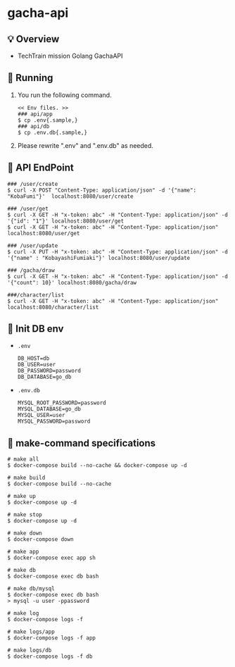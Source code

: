 # gacha-api
## 💡 Overview
- TechTrain mission Golang GachaAPI

## 🚀 Running
1. You run the following command.
    ```
    << Env files. >>
    ### api/app
    $ cp .env{.sample,}
    ### api/db
    $ cp .env.db{.sample,}
    ```
2. Please rewrite ".env" and ".env.db" as needed.

## 🌱 API EndPoint
```
### /user/create
$ curl -X POST "Content-Type: application/json" -d '{"name": "KobaFumi"}'  localhost:8080/user/create

### /user/get
$ curl -X GET -H "x-token: abc" -H "Content-Type: application/json" -d '{"id": "1"}' localhost:8080/user/get
$ curl -X GET -H "x-token: abc" -H "Content-Type: application/json" localhost:8080/user/get

### /user/update
$ curl -X PUT -H "x-token: abc" -H "Content-Type: application/json" -d '{"name" : "KobayashiFumiaki"}' localhost:8080/user/update

### /gacha/draw
$ curl -X GET -H "x-token: abc" -H "Content-Type: application/json" -d '{"count": 10}' localhost:8080/gacha/draw

###/character/list
$ curl -X GET -H "x-token: abc" -H "Content-Type: application/json" localhost:8080/character/list
```

## 🦆 Init DB env
- `.env`
  ```
  DB_HOST=db
  DB_USER=user
  DB_PASSWORD=password
  DB_DATABASE=go_db
  ```
- `.env.db`
  ```
  MYSQL_ROOT_PASSWORD=password
  MYSQL_DATABASE=go_db
  MYSQL_USER=user
  MYSQL_PASSWORD=password
  ```

## 📝 make-command specifications
```
# make all
$ docker-compose build --no-cache && docker-compose up -d

# make build
$ docker-compose build --no-cache

# make up
$ docker-compose up -d

# make stop
$ docker-compose up -d

# make down
$ docker-compose down

# make app
$ docker-compose exec app sh

# make db 
$ docker-compose exec db bash

# make db/mysql
$ docker-compose exec db bash
> mysql -u user -ppassword

# make log
$ docker-compose logs -f

# make logs/app
$ docker-compose logs -f app

# make logs/db
$ docker-compose logs -f db
```

